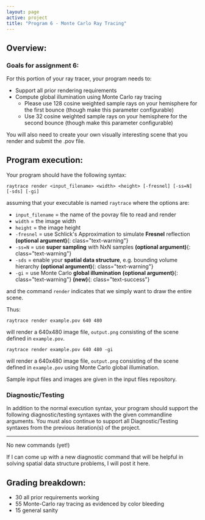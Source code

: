 ```yaml
---
layout: page
active: project
title: "Program 6 - Monte Carlo Ray Tracing"
---
```


## Overview:

### Goals for assignment 6:

For this portion of your ray tracer, your program needs to:

- Support all prior rendering requirements
- Compute global illumination using Monte Carlo ray tracing
  - Please use 128 cosine weighted sample rays on your hemisphere for the first bounce (though make this parameter configurable)
  - Use 32 cosine weighted sample rays on your hemisphere for the second bounce (though make this parameter configurable)

You will also need to create your own visually interesting scene that you render and submit the .pov file.



## Program execution:

Your program should have the following syntax:

  `raytrace render <input_filename> <width> <height> [-fresnel] [-ss=N] [-sds] [-gi]`

assuming that your executable is named `raytrace` where the options are:

- `input_filename` = the name of the povray file to read and render
- `width` = the image width
- `height` = the image height
- `-fresnel` = use Schlick's Approximation to simulate **Fresnel** reflection
  **(optional argument)**{: class="text-warning"}
- `-ss=N` = use **super sampling** with NxN samples
  **(optional argument)**{: class="text-warning"}
- `-sds` = enable your **spatial data structure**, e.g. bounding volume hierarchy
  **(optional argument)**{: class="text-warning"}
- `-gi` = use Monte Carlo **global illumination**
  **(optional argument)**{: class="text-warning"}
  **(new)**{: class="text-success"}

and the command `render` indicates that we simply want to draw the entire scene.

Thus:

  `raytrace render example.pov 640 480`

will render a 640x480 image file, `output.png` consisting of the scene defined in `example.pov`.

  `raytrace render example.pov 640 480 -gi`

will render a 640x480 image file, `output.png` consisting of the scene defined in `example.pov` using Monte Carlo global illumination.

Sample input files and images are given in the input files repository.


### Diagnostic/Testing

In addition to the normal execution syntax, your program should support the following diagnostic/testing syntaxes with the given commandline arguments.
You must also continue to support all Diagnostic/Testing syntaxes from the previous iteration(s) of the project.

---

No new commands (yet!)

If I can come up with a new diagnostic command that will be helpful in solving spatial data structure problems, I will post it here.



## Grading breakdown:

- 30 all prior requirements working
- 55 Monte-Carlo ray tracing as evidenced by color bleeding
- 15 general sanity
